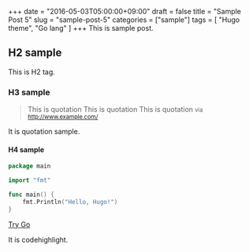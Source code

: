 +++
date = "2016-05-03T05:00:00+09:00"
draft = false
title = "Sample Post 5"
slug = "sample-post-5"
categories = ["sample"]
tags = [
  "Hugo theme",
  "Go lang"
  ]
+++
This is sample post.

## H2 sample
This is H2 tag.

### H3 sample

> This is quotation
> This is quotation
> This is quotation
<small>via http://www.example.com/</small>

It is quotation sample.


#### H4 sample

```go
package main

import "fmt"

func main() {
	fmt.Println("Hello, Hugo!")
}
```
[Try Go](https://golang.org/)

It is codehighlight.

